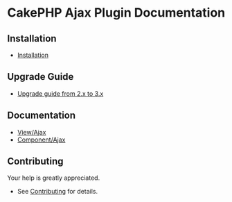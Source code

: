 # CakePHP Ajax Plugin Documentation

## Installation
* [Installation](Install.md)

## Upgrade Guide
* [Upgrade guide from 2.x to 3.x](Upgrade.md)

## Documentation
* [View/Ajax](View/Ajax.md)
* [Component/Ajax](Component/Ajax.md)

## Contributing
Your help is greatly appreciated.

* See [Contributing](Contributing.md) for details.
